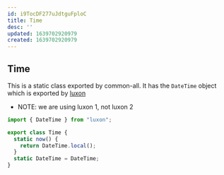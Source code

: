 ```yaml
---
id: i9TocDF277uJdtguFploC
title: Time
desc: ''
updated: 1639702920979
created: 1639702920979
---
```


## Time

This is a static class exported by common-all. It has the `DateTime` object which is exported by [luxon](https://moment.github.io/luxon/#/?id=luxon)

- NOTE: we are using luxon 1, not luxon 2


```ts
import { DateTime } from "luxon";

export class Time {
  static now() {
    return DateTime.local();
  }
  static DateTime = DateTime;
}
```
